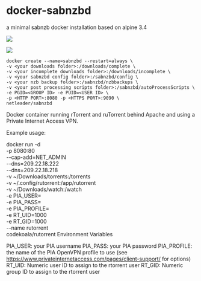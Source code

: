 # docker-sabnzbd
a minimal sabnzb docker installation based on alpine 3.4

[![](https://images.microbadger.com/badges/version/netleader/sabnzbd.svg)](http://microbadger.com/images/netleader/sabnzbd "Get your own version badge on microbadger.com")

[![](https://images.microbadger.com/badges/image/netleader/sabnzbd.svg)](http://microbadger.com/images/netleader/sabnzbd "Get your own image badge on microbadger.com")

```
docker create --name=sabnzbd --restart=always \
-v <your downloads folder>:/downloads/complete \
-v <your incomplete downloads folder>:/downloads/incomplete \
-v <your sabnzbd config folder>:/sabnzbd/config \
-v <your nzb backup folder>:/sabnzbd/nzbbackups \
-v <your post processing scripts folder>:/sabnzbd/autoProcessScripts \
-e PGID=<GROUP ID> -e PUID=<USER ID> \
-p <HTTP PORT>:8080 -p <HTTPS PORT>:9090 \
netleader/sabnzbd
```


Docker container running rTorrent and ruTorrent behind Apache and using a Private Internet Access VPN.

Example usage:

docker run -d \
    -p 8080:80 \
    --cap-add=NET_ADMIN \
    --dns=209.22.18.222 \
    --dns=209.22.18.218 \
    -v ~/Downloads/torrents:/torrents \
    -v ~/.config/rutorrent:/app/rutorrent \
    -v ~/Downloads/watch:/watch \
    -e PIA_USER=<user> \
    -e PIA_PASS=<password> \
    -e PIA_PROFILE=<gateway> \
    -e RT_UID=1000 \
    -e RT_GID=1000 \
    --name rutorrent \
    codekoala/rutorrent
Environment Variables

PIA_USER: your PIA username
PIA_PASS: your PIA password
PIA_PROFILE: the name of the PIA OpenVPN profile to use (see https://www.privateinternetaccess.com/pages/client-support/ for options)
RT_UID: Numeric user ID to assign to the rtorrent user
RT_GID: Numeric group ID to assign to the rtorrent user
